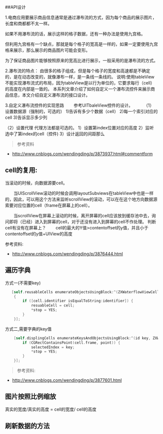 
##API设计

1.电商应用要展示商品信息通常是通过瀑布流的方式，因为每个商品的展示图片，长度和商都都不太一样。

如果不用瀑布流的话，展示这样的格子数据，还有一种办法是使用九宫格。

但利用九宫格有一个缺点，那就是每个格子的宽高是一样的，如果一定要使用九宫格来展示，那么展示的商品图片可能会变形。

为了保证商品图片能够按照原来的宽高比进行展示，一般采用的是瀑布流的方式。

2.瀑布流的特点：
由很多的格子组成，但是每个格子的宽度和高速都是不确定的，是在动态改变的，就像瀑布一样，是一条线一条线的。
说明:使用tableView不能实现瀑布流式的布局，因为tableView是以行为单位的，它要求每行（cell）的高度在内部是一致的。
本系列文章介绍了如何自定义一个瀑布流控件来展示商品信息，本文介绍自定义瀑布流的接口设计。
 
3.自定义瀑布流控件的实现思路
　　参考UITbaleView控件的设计。
　　
（1）设置数据源（强制的，可选的）
1)告诉有多少个数据（cell）
2)每一个索引对应的cell
3)告诉显示多少列

（2）设置代理
代理方法都是可选的。
1）设置第index位置对应的高度
2）监听选中了第index的cell（控件)
3）设计返回的间距那么

> 参考资料

- http://www.cnblogs.com/wendingding/p/3873937.html#commentform


## cell的复用:

当滚动的时候，向数据源要cell。

　　当UIScrollView滚动的时候会调用layoutSubviews在tableView中也是一样的，因此，可以用这个方法来监听scrollView的滚动，可以在在这个地方向数据源索要对应位置的cell（frame在屏幕上的cell）。

　　当scrollView在屏幕上滚动的时候，离开屏幕的cell应该放到缓存池中去，询问即将（已经）进入到屏幕的cell，对于还没有进入到屏幕的cell不作处理。
判断cell有没有在屏幕上？
　　cell的最大的Y值>contentoffset的y值，并且小于contentoffset的y值+UIView的高度

参考资料:
 - http://www.cnblogs.com/wendingding/p/3876444.html


## 遍历字典

方式一(不需要key)

~~~objectivec
   [self.reusableCells enumerateObjectsUsingBlock:^(ZXWaterflowViewCell *cell, BOOL *stop)
    {
        if ([cell.identifier isEqualToString:identifier]) {
            resuableCell = cell;
            *stop = YES;
        }
    }];
~~~

方式二,需要字典的key值

~~~objectivec
    [self.displingCells enumerateKeysAndObjectsUsingBlock:^(id key, ZXWaterflowViewCell *cell, BOOL *stop) {
        if (CGRectContainsPoint(cell.frame, point)) {
            selectedIndex = key;
            *stop = YES;
        }
    }];
~~~

> 参考资料:

 - http://www.cnblogs.com/wendingding/p/3877601.html

## 图片按照比例缩放

真实的宽度/真实的高度 = cell的宽度/ cell的高度



## 刷新数据的方法



